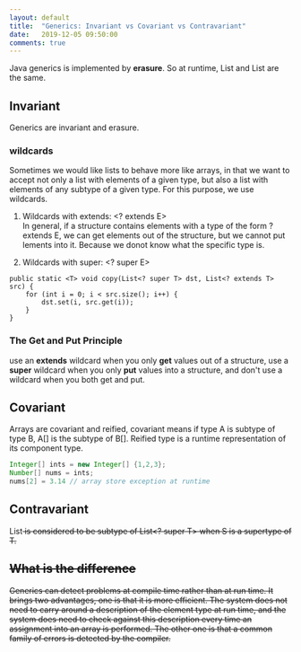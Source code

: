 ```yaml
---
layout: default
title:  "Generics: Invariant vs Covariant vs Contravariant"
date:   2019-12-05 09:50:00
comments: true
---
```


Java generics is implemented by **erasure**. So at runtime, List<String> and List<Integer> are the same.
## Invariant  

Generics are invariant and erasure.

### wildcards  
Sometimes we would like lists to behave more like arrays, in that we want to accept not only a list with elements of a given type, but also a list with elements of any subtype of a given type. For this purpose, we use wildcards.  

  
1.  Wildcards with extends: <? extends E>  
    In general, if a structure contains elements with a type of the form ? extends E, we can get elements out of the structure, but we cannot put lements into it. Because we donot know what the specific type is.

2.  Wildcards with super: <? super E>    
```
public static <T> void copy(List<? super T> dst, List<? extends T> src) {
    for (int i = 0; i < src.size(); i++) {
        dst.set(i, src.get(i));
    }
}
```

### The Get and Put Principle  
use an **extends** wildcard when you only **get** values out of a structure, use a **super** wildcard when you only **put** values into a structure, and don't use a wildcard when you both get and put.


## Covariant  

Arrays are covariant and reified, covariant means if type A is subtype of type B, A[] is the subtype of B[]. Reified type is a runtime representation of its component type.  
```java
Integer[] ints = new Integer[] {1,2,3};
Number[] nums = ints;
nums[2] = 3.14 // array store exception at runtime
```

## Contravariant  
List<S> is considered to be subtype of List<? super T> when S is a supertype of T.

## What is the difference  
Generics can detect problems at compile time rather than at run time. It brings two advantages, one is that it is more efficient. The system does not need to carry around a description of the element type at run time, and the system does need to check against this description every time an assignment into an array is performed. The other one is that a common family of errors is detected by the compiler.


